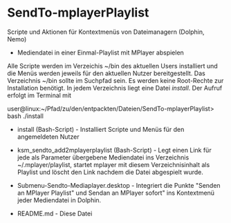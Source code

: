 # SendTo-mplayerPlaylist
Scripte und Aktionen für Kontextmenüs von Dateimanagern (Dolphin, Nemo)

- Mediendatei in einer Einmal-Playlist mit MPlayer abspielen

Alle Scripte werden im Verzeichis ~/bin des aktuellen Users installiert und die
Menüs werden jeweils für den aktuellen Nutzer bereitgestellt.
Das Verzeichnis ~/bin sollte im Suchpfad sein. Es werden keine Root-Rechte
zur Installation benötigt. In jedem Verzeichnis liegt eine Datei _install_.
Der Aufruf erfolgt im Terminal mit

user@linux:~/Pfad/zu/den/entpackten/Dateien/SendTo-mplayerPlaylist> bash ./install

* install (Bash-Script) - Installiert Scripte und Menüs für den angemeldeten Nutzer

* ksm_sendto_add2mplayerplaylist (Bash-Script) - Legt einen Link für jede als Parameter übergebene Mediendatei ins Verzeichnis ~/.mplayer/playlist, startet mplayer mit diesem Verzeichnisinhalt als Playlist und löscht den Link nachdem die Datei abgespielt wurde.

* Submenu-Sendto-Mediaplayer.desktop - Integriert die Punkte "Senden an MPlayer Playlist" und Sendan an MPlayer sofort" ins Kontextmenü jeder Mediendatei in Dolphin.

* README.md - Diese Datei

